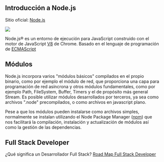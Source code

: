 ## Introducción a Node.js
Sitio oficial: [Node.js](https://nodejs.org/en/)

![](https://upload.wikimedia.org/wikipedia/commons/thumb/d/d9/Node.js_logo.svg/200px-Node.js_logo.svg.png)

Node.js® es un entorno de ejecución para JavaScript construido con el motor de JavaScript [V8](https://github.com/ORT-PabloFernandez/TP2-wiki/blob/master/V8.md) de Chrome. Basado en el lenguaje de programación de [ECMAScript](https://github.com/ORT-PabloFernandez/TP2-wiki/blob/master/ECMAScript.md)

## Módulos  
Node.js incorpora varios "módulos básicos" compilados en el propio binario, como por ejemplo el módulo de red, que proporciona una capa para programación de red asíncrona y otros módulos fundamentales, como por ejemplo Path, FileSystem, Buffer, Timers y el de propósito más general Stream. Es posible utilizar módulos desarrollados por terceros, ya sea como archivos ".node" precompilados, o como archivos en javascript plano. 

Pese a que los módulos pueden instalarse como archivos simples, normalmente se instalan utilizando el Node Package Manager ([npm](https://github.com/ORT-PabloFernandez/TP2-wiki/blob/master/NPM.md)) que nos facilitará la compilación, instalación y actualización de módulos así como la gestión de las dependencias.

## Full Stack Developer
¿Qué significa un Desarrollador Full Stack?
[Road Map Full Stack Developer](https://github.com/kamranahmedse/developer-roadmap)
